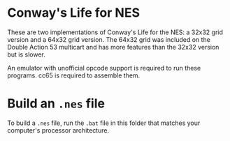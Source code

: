 Conway's Life for NES
============

These are two implementations of Conway's Life for the NES: a 32x32 grid version and a 64x32 grid version.
The 64x32 grid was included on the Double Action 53 multicart and has more features than the 32x32 version but is slower.

An emulator with unofficial opcode support is required to run these programs.
cc65 is required to assemble them.

# Build an `.nes` file

To build a `.nes` file, run the `.bat` file in this folder that matches your computer's processor architecture.
